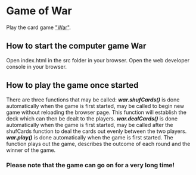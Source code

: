 # Game of War

Play the card game ["War"](https://bicyclecards.com/how-to-play/war/).

## How to start the computer game War

Open index.html in the src folder in your browser.
Open the web developer console in your browser.

## How to play the game once started

There are three functions that may be called:
**_war.shufCards()_** is done automatically when the game is first started, may be called to begin new game without reloading the browser page.
This function will establish the deck which can then be dealt to the players.
**_war.dealCards()_** is done automatically when the game is first started, may be called after the shufCards function to deal the cards out evenly between the two players. 
**_war.play()_** is done automatically when the game is first started. The function plays out the game, describes the outcome of each round and the winner of the game.

### Please note that the game can go on for a very long time!